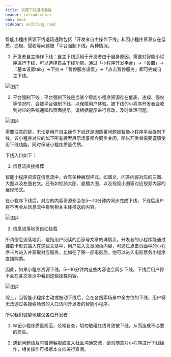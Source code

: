 ```yaml
---
title: 资源下线退场通路 
header: introduction
nav: book
sidebar: auditing_road
---
```




智能小程序资源下线退场通路包括「开发者自主操作下线」和因小程序资源存在低质、违规、侵权等问题被「平台强制下线」两种情况。

1. 开发者自主操作下线：自主下线适用于开发者由于自身原因，需要对智能小程序进行下线，可以选择自主下线功能。通过「小程序开发平台」→「设置」→「基本设置tab」→下拉→「暂停服务设置」→「点击暂停服务」即可完成自主下线。

![图片](../../img/introduction/ad/road1.png)

2. 平台强制下线：平台强制下线是当某个智能小程序资源存在低质、违规、侵权等情况时，会被平台强制下线，以保障用户体验。被下线的小程序开发者会收到对应的系统通知和页面提示，请根据提示进行修改，及时处理问题。

![图片](../../img/introduction/ad/road2.png)

需要注意的是，无论是用户自主操作下线还是因质量问题被智能小程序平台强制下线，该小程序对应的如下所有搜索展示场景都会同步关闭，所以开发者需要谨慎使用下线功能，同时保证小程序质量优质。

下线入口如下：

1. 信息流直接推荐

智能小程序资源在信息流中，会有多种展现样式。如图文、问答内容对应的三图、大图以及左图右文。还有如视频大图、直播大图，以及视频小图等对应视频内容的展现形式。

在小程序下线后，对应的内容资源都会在5～10分钟内同步完成下线，下线后用户将不再会从信息流中看到相关主体推送的内容。


![图片](../../img/introduction/ad/road3.png)

2. 信息流落地页自动挂载

所谓信息流落地页，是指用户阅读的百家号文章的详情页，开发者的小程序能通过挂载卡形式插入在这些文章中，用户进入文章阅读内容，可通过点击页面中的小程序卡片进入并获取对应服务，比如在了解一部电影后，他可以进入电影票务小程序直接购票。

因此，如果小程序资源下线，5～10分钟内这些内容也会同步下线，下线后用户将不会在各文章页中看到这些挂载内容。

![图片](../../img/introduction/ad/road4.png)

综上，当智能小程序主动或被动下线后，会在各搜索场景中全方位的下线，用户将无法通过各搜索场景的入口访问开发者的智能小程序。

所以我们诚挚地建议各位开发者：

1. 牢记小程序质量规范，经常自查，切勿触碰红线导致被下线，从而造成不必要的损失。

2. 遇到问题请及时咨询客服或进入社区沟通交流，请勿随意对小程序进行下线操作，相关操作可根据本文档进行查阅。

